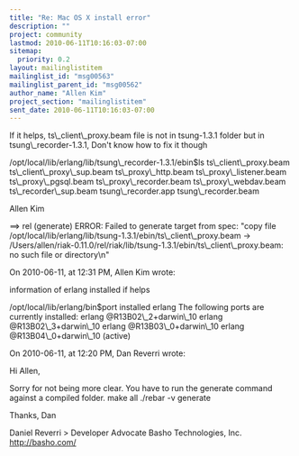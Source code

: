 ```yaml
---
title: "Re: Mac OS X install error"
description: ""
project: community
lastmod: 2010-06-11T10:16:03-07:00
sitemap:
  priority: 0.2
layout: mailinglistitem
mailinglist_id: "msg00563"
mailinglist_parent_id: "msg00562"
author_name: "Allen Kim"
project_section: "mailinglistitem"
sent_date: 2010-06-11T10:16:03-07:00
---
```



If it helps, ts\\_client\\_proxy.beam file is not in tsung-1.3.1 folder but in 
tsung\\_recorder-1.3.1, Don't know how to fix it though

/opt/local/lib/erlang/lib/tsung\\_recorder-1.3.1/ebin$ls
ts\\_client\\_proxy.beam ts\\_client\\_proxy\\_sup.beam ts\\_proxy\\_http.beam 
ts\\_proxy\\_listener.beam ts\\_proxy\\_pgsql.beam ts\\_proxy\\_recorder.beam 
ts\\_proxy\\_webdav.beam ts\\_recorder\\_sup.beam tsung\\_recorder.app 
tsung\\_recorder.beam

Allen Kim

==&gt; rel (generate)
ERROR: Failed to generate target from spec: "copy file 
/opt/local/lib/erlang/lib/tsung-1.3.1/ebin/ts\\_client\\_proxy.beam -&gt; 
/Users/allen/riak-0.11.0/rel/riak/lib/tsung-1.3.1/ebin/ts\\_client\\_proxy.beam: no 
such file or directory\\n"

On 2010-06-11, at 12:31 PM, Allen Kim wrote:

information of erlang installed if helps

/opt/local/lib/erlang/bin$port installed erlang
The following ports are currently installed:
 erlang @R13B02\\_2+darwin\\_10
 erlang @R13B02\\_3+darwin\\_10
 erlang @R13B03\\_0+darwin\\_10
 erlang @R13B04\\_0+darwin\\_10 (active)

On 2010-06-11, at 12:20 PM, Dan Reverri wrote:

Hi Allen,

Sorry for not being more clear. You have to run the generate command against a 
compiled folder.
make all
./rebar -v generate

Thanks,
Dan

Daniel Reverri &gt;
Developer Advocate
Basho Technologies, Inc.
http://basho.com/
